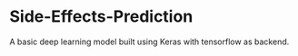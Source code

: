 # Side-Effects-Prediction
A basic deep learning model built using Keras with tensorflow as backend.
